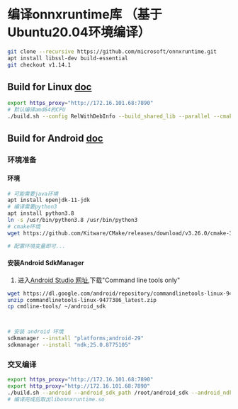 # 编译onnxruntime库 （基于Ubuntu20.04环境编译）

```bash
git clone --recursive https://github.com/microsoft/onnxruntime.git
apt install libssl-dev build-essential
git checkout v1.14.1
```

## Build for Linux [doc](https://onnxruntime.ai/docs/build/inferencing.html)
```bash
export https_proxy="http://172.16.101.68:7890"
# 默认编译amd64的CPU
./build.sh --config RelWithDebInfo --build_shared_lib --parallel --cmake_generator Ninja 
```



## Build for Android [doc](https://onnxruntime.ai/docs/build/android.html)

### 环境准备
#### 环境
```bash
# 可能需要java环境
apt install openjdk-11-jdk
# 编译需要python3
apt install python3.8
ln -s /usr/bin/python3.8 /usr/bin/python3
# cmake环境
wget https://github.com/Kitware/CMake/releases/download/v3.26.0/cmake-3.26.0-linux-x86_64.sh

# 配置环境变量即可...
```

#### 安装Android SdkManager
1. 进入[Android Studio 网址](https://developer.android.com/studio),下载"Command line tools only"
```bash
wget https://dl.google.com/android/repository/commandlinetools-linux-9477386_latest.zip
unzip commandlinetools-linux-9477386_latest.zip
cp cmdline-tools/ ~/android_sdk



# 安装 android 环境
sdkmanager --install "platforms;android-29"
sdkmanager --install "ndk;25.0.8775105"
```

### 交叉编译


```bash
export https_proxy="http://172.16.101.68:7890"
export http_proxy="http://172.16.101.68:7890"
./build.sh --android --android_sdk_path /root/android_sdk --android_ndk_path /root/android_sdk/ndk/25.0.8775105 --use_nnapi --build_shared_lib --android_abi arm64-v8a --android_api 29 --cmake_generator Ninja 
# 编译完成后取出libonnxruntime.so
```
